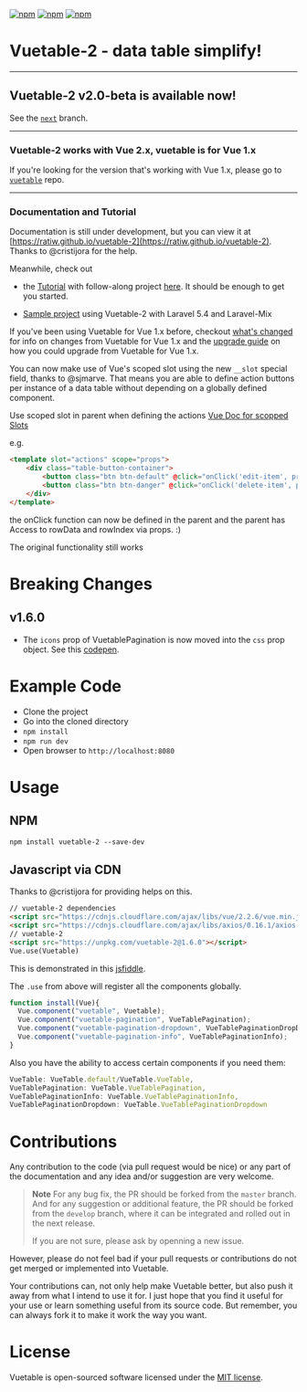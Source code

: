 [![npm](https://img.shields.io/npm/v/vuetable-2.svg)](https://www.npmjs.com/package/vuetable-2)
[![npm](https://img.shields.io/npm/dt/vuetable-2.svg)](https://www.npmjs.com/package/vuetable-2)
[![npm](https://img.shields.io/npm/l/vuetable-2.svg?maxAge=2592000)](https://github.com/ratiw/vuetable-2/blob/master/LICENSE)

# Vuetable-2 - data table simplify!

---

## Vuetable-2 v2.0-beta is available now!

See the [`next`](https://github.com/ratiw/vuetable-2/tree/next) branch.

---

### Vuetable-2 works with Vue 2.x, vuetable is for Vue 1.x

If you're looking for the version that's working with Vue 1.x, please go to [`vuetable`](https://github.com/ratiw/vue-table) repo.

---

### Documentation and Tutorial

Documentation is still under development, but you can view it at [https://ratiw.github.io/vuetable-2](https://ratiw.github.io/vuetable-2).  Thanks to @cristijora for the help.

Meanwhile, check out
- the [Tutorial](https://github.com/ratiw/vuetable-2-tutorial/wiki)
with follow-along project [here](https://github.com/ratiw/vuetable-2-tutorial). It should be enough to get you started.

- [Sample project](https://github.com/ratiw/vuetable-2-with-laravel-5.4) using Vuetable-2 with Laravel 5.4 and Laravel-Mix

If you've been using Vuetable for Vue 1.x before, checkout [what's changed](https://github.com/ratiw/vuetable-2/blob/master/changes.md) for info on changes from Vuetable for Vue 1.x and the [upgrade guide](https://github.com/ratiw/vuetable-2/blob/master/upgrade-guide.md) on how you could upgrade from Vuetable for Vue 1.x.

You can now make use of Vue's scoped slot using the new `__slot` special field, thanks to @sjmarve. That means you are able to define action buttons per instance of a data table without depending on a globally defined component.

Use scoped slot in parent when defining the actions [Vue Doc for scopped Slots](https://vuejs.org/v2/guide/components.html#Scoped-Slots)

e.g.
```html
<template slot="actions" scope="props">
    <div class="table-button-container">
        <button class="btn btn-default" @click="onClick('edit-item', props.rowData)"><i class="fa fa-edit"></i> View</button>&nbsp;&nbsp;
        <button class="btn btn-danger" @click="onClick('delete-item', props.rowData)"><i class="fa fa-remove"></i> Edit</button>&nbsp;&nbsp;
    </div>
</template>
```

the onClick function can now be defined in the parent and the parent has Access to rowData and rowIndex via props. :)

The original functionality still works

# Breaking Changes
## v1.6.0
- The `icons` prop of VuetablePagination is now moved into the `css` prop object. See this [codepen](https://codepen.io/ratiw/pen/GmJayw).

# Example Code
- Clone the project
- Go into the cloned directory
- `npm install`
- `npm run dev`
- Open browser to `http://localhost:8080`

# Usage
## NPM

```shell
npm install vuetable-2 --save-dev
```

## Javascript via CDN
Thanks to @cristijora for providing helps on this.
```html
// vuetable-2 dependencies
<script src="https://cdnjs.cloudflare.com/ajax/libs/vue/2.2.6/vue.min.js"></script>
<script src="https://cdnjs.cloudflare.com/ajax/libs/axios/0.16.1/axios.min.js"></script>
// vuetable-2
<script src="https://unpkg.com/vuetable-2@1.6.0"></script>
Vue.use(Vuetable)
```
This is demonstrated in this [jsfiddle](http://jsfiddle.net/CristiJ/z11fe07p/1318/).

The `.use` from above will register all the components globally.
```javascript
function install(Vue){
  Vue.component("vuetable", Vuetable);
  Vue.component("vuetable-pagination", VueTablePagination);
  Vue.component("vuetable-pagination-dropdown", VueTablePaginationDropDown);
  Vue.component("vuetable-pagination-info", VueTablePaginationInfo);
}
```

Also you have the ability to access certain components if you need them:
```javascript
VueTable: VueTable.default/VueTable.VueTable,
VueTablePagination: VueTable.VueTablePagination,
VueTablePaginationInfo: VueTable.VueTablePaginationInfo,
VueTablePaginationDropdown: VueTable.VueTablePaginationDropdown
```


# Contributions
Any contribution to the code (via pull request would be nice) or any part of the documentation and any idea and/or suggestion are very welcome.

> __Note__
> For any bug fix, the PR should be forked from the `master` branch. And for any suggestion or additional feature, the PR should be forked from the `develop` branch, where it can be integrated and rolled out in the next release.
>
> If you are not sure, please ask by openning a new issue.

However, please do not feel bad if your pull requests or contributions do not get merged or implemented into Vuetable.

Your contributions can, not only help make Vuetable better, but also push it away from what I intend to use it for. I just hope that you find it useful for your use or learn something useful from its source code. But remember, you can always fork it to make it work the way you want.

# License
Vuetable is open-sourced software licensed under the [MIT license](http://opensource.org/licenses/MIT).
